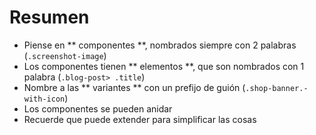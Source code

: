 # Resumen

* Piense en ** componentes **, nombrados siempre con 2 palabras (`.screenshot-image`)
* Los componentes tienen ** elementos **, que son nombrados con 1 palabra (`.blog-post> .title`)
* Nombre a las ** variantes ** con un prefijo de guión (`.shop-banner.-with-icon`)
* Los componentes se pueden anidar
* Recuerde que puede extender para simplificar las cosas
